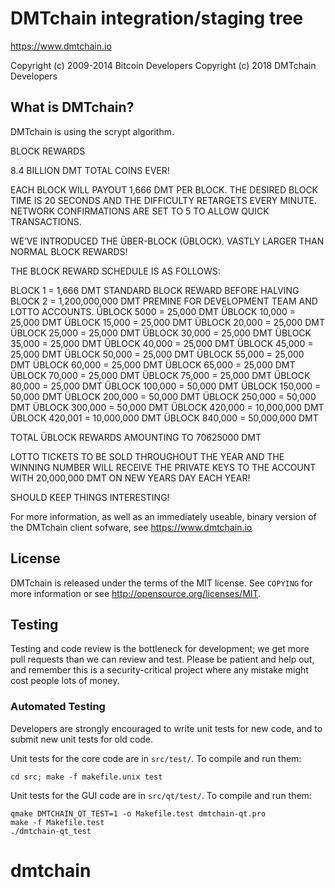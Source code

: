 DMTchain integration/staging tree
================================

https://www.dmtchain.io

Copyright (c) 2009-2014 Bitcoin Developers
Copyright (c) 2018 DMTchain Developers

What is DMTchain?
----------------

DMTchain is using the scrypt algorithm.

BLOCK REWARDS

8.4 BILLION DMT TOTAL COINS EVER!

EACH BLOCK WILL PAYOUT 1,666 DMT PER BLOCK.
THE DESIRED BLOCK TIME IS 20 SECONDS AND THE DIFFICULTY RETARGETS EVERY MINUTE.
NETWORK CONFIRMATIONS ARE SET TO 5 TO ALLOW QUICK TRANSACTIONS.

WE’VE INTRODUCED THE ÜBER-BLOCK (ÜBLOCK). VASTLY LARGER THAN NORMAL BLOCK REWARDS!

THE BLOCK REWARD SCHEDULE IS AS FOLLOWS:

BLOCK 1 = 1,666 DMT STANDARD BLOCK REWARD BEFORE HALVING
BLOCK 2 = 1,200,000,000 DMT PREMINE FOR DEVELOPMENT TEAM AND LOTTO ACCOUNTS.
ÜBLOCK 5000 = 25,000 DMT
ÜBLOCK 10,000 = 25,000 DMT
ÜBLOCK 15,000 = 25,000 DMT
ÜBLOCK 20,000 = 25,000 DMT
ÜBLOCK 25,000 = 25,000 DMT
ÜBLOCK 30,000 = 25,000 DMT
ÜBLOCK 35,000 = 25,000 DMT
ÜBLOCK 40,000 = 25,000 DMT
ÜBLOCK 45,000 = 25,000 DMT
ÜBLOCK 50,000 = 25,000 DMT
ÜBLOCK 55,000 = 25,000 DMT
ÜBLOCK 60,000 = 25,000 DMT
ÜBLOCK 65,000 = 25,000 DMT
ÜBLOCK 70,000 = 25,000 DMT
ÜBLOCK 75,000 = 25,000 DMT
ÜBLOCK 80,000 = 25,000 DMT
ÜBLOCK 100,000 = 50,000 DMT
ÜBLOCK 150,000 = 50,000 DMT
ÜBLOCK 200,000 = 50,000 DMT
ÜBLOCK 250,000 = 50,000 DMT
ÜBLOCK 300,000 = 50,000 DMT
ÜBLOCK 420,000 = 10,000,000 DMT
ÜBLOCK 420,001 = 10,000,000 DMT
ÜBLOCK 840,000 = 50,000,000 DMT

TOTAL ÜBLOCK REWARDS AMOUNTING TO 70625000 DMT

LOTTO TICKETS TO BE SOLD THROUGHOUT THE YEAR AND THE WINNING NUMBER WILL RECEIVE THE PRIVATE KEYS TO THE ACCOUNT WITH 20,000,000 DMT ON NEW YEARS DAY EACH YEAR!

 

SHOULD KEEP THINGS INTERESTING!

For more information, as well as an immediately useable, binary version of
the DMTchain client sofware, see https://www.dmtchain.io

License
-------

DMTchain is released under the terms of the MIT license. See `COPYING` for more
information or see http://opensource.org/licenses/MIT.

Testing
-------

Testing and code review is the bottleneck for development; we get more pull
requests than we can review and test. Please be patient and help out, and
remember this is a security-critical project where any mistake might cost people
lots of money.

### Automated Testing

Developers are strongly encouraged to write unit tests for new code, and to
submit new unit tests for old code.

Unit tests for the core code are in `src/test/`. To compile and run them:

    cd src; make -f makefile.unix test

Unit tests for the GUI code are in `src/qt/test/`. To compile and run them:

    qmake DMTCHAIN_QT_TEST=1 -o Makefile.test dmtchain-qt.pro
    make -f Makefile.test
    ./dmtchain-qt_test

# dmtchain
